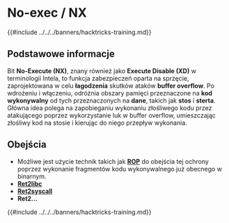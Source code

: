# No-exec / NX

{{#include ../../../banners/hacktricks-training.md}}

## Podstawowe informacje

Bit **No-Execute (NX)**, znany również jako **Execute Disable (XD)** w terminologii Intela, to funkcja zabezpieczeń oparta na sprzęcie, zaprojektowana w celu **łagodzenia** skutków ataków **buffer overflow**. Po wdrożeniu i włączeniu, odróżnia obszary pamięci przeznaczone na **kod wykonywalny** od tych przeznaczonych na **dane**, takich jak **stos** i **sterta**. Główna idea polega na zapobieganiu wykonaniu złośliwego kodu przez atakującego poprzez wykorzystanie luk w buffer overflow, umieszczając złośliwy kod na stosie i kierując do niego przepływ wykonania.

## Obejścia

- Możliwe jest użycie technik takich jak [**ROP**](../stack-overflow/rop-return-oriented-programing.md) do obejścia tej ochrony poprzez wykonanie fragmentów kodu wykonywalnego już obecnego w binarnym.
- [**Ret2libc**](../stack-overflow/ret2lib/)
- [**Ret2syscall**](../stack-overflow/rop-syscall-execv.md)
- **Ret2...**

{{#include ../../../banners/hacktricks-training.md}}

